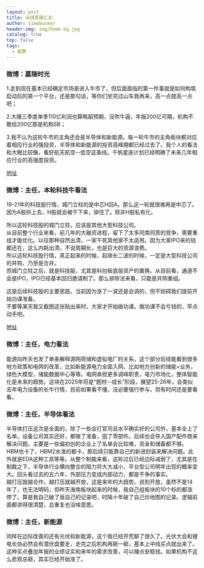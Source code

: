 ```yaml
---
layout: post
title: 长线思路汇总
author: timebusker
header-img: img/home-bg.jpg
catalog: true
top: false
tags:
  - 股票
---
```




### 微博：嘉陵时光 

1.走到现在基本已经确定市场是进入牛市了，但后面面临的第一件事就是如何构筑启动后的第一个平台，还是那句话，等你们坐完过山车我再来，高一点就高一点吧；

2.大猪三季度单季110亿利润也算略超预期，没吹牛逼，年报200亿可期，机构不敢给200亿那是机构SB；

3.我不认为这轮牛市的主角还会是半导体和新能源。每一轮牛市的主角板块都对应着相应行业的强投资，半导体和新能源的投资高峰期都已经过去了。我个人的看法和大眼比较像，看好航天航空--低空这条线。千帆星座计划已经明确了未来几年相应行业的高强度投资。

[地址](https://weibo.com/5334594944/OARlT5LyR)


### 微博：主任，本轮科技牛看法

19-21年的科技股行情，城门立柱的是中芯H回A。那么这一轮就很难再是中芯了。  
因为A股拱上去，H股就会被干下来，铆住了。除非H股私有化。  
  
所以这轮科技股的城门立柱，应该是其他大型科技公司。  
从目前整个行业来看，前几年的大融资进程，留下了太多同类同质的竞争，需要重组才能优化。以往那种自然出清，一家干死其他家不太适用。因为大家IPO来的钱都还在，这么内耗出清，不说周期长，也是巨大的资源浪费。  
所以这轮科技股行情，真正起来的时候，起绵长二波的时候，一定是大型科技公司的并购，乃至是合并。  
而城门立柱之后，就是科技股，尤其是科创板底层资产的置换。从目前看，通道不会是IPO，IPO已经基本回归邀请制了。那么排除法来看，只能是并购重组。  
  
这是后续科技股的主要思路。当前因为涨了一波还是会调的，但不妨碍我们提前开始功课准备。  
不要等某天我又截图这张贴出来时，大家才开始做功课。做功课不会亏钱的，早点动手吧。

[地址](https://weibo.com/2014433131/OBkAcCrC5)


### 微博：主任，电力看法

能源向昨天也发了单条解释源网荷储和虚拟电厂的关系，这个部分后续能看到很多地方政策和电网的改革，比如新能源电力全面入网，比如地方创新的储能+业务，绿色大模型，储能数据中心等等。电网承担更多调峰职责，电力市场化，整体智能化是未来的趋势。这块在2025年将是“题材--成长”阶段，展望25-26年，会类似去年电力设备的长牛行情，目前如果看不懂，没必要强行参与，但有时间还是要看看。


### 微博：主任，半导体看法

半导体打压这次是全面的，除了一些会打官司且水平确实好的公司外，基本全上了名单。设备公司其实还好，都做了准备，囤了零部件。后续也会导入国产配件商来解决问题。主要是一些偏初创的企业上了名单会比较难，资金和储备都不够。HBM也卡了，HBM2水准的都卡，那后续只能靠自己的新进封装来解决问题。此外就是EDA这种工具等等。从整个制裁来看，这轮过后已经边际减弱了，尤其是在制裁之下，半导体行业横向整合的阻力将大大减小，平台型公司明年出现的概率变大。回头看过去的五六年，外部压力变成内部动力，都是不争的事实。  
越打压就越合作，越打压就越开放，这是来年的大趋势。说到开放，虽然不是14年了，也无法明码，但昨天海南板块起来的时候，我自己组板块的10个标的都涨停了。算是我自己破了我自己的记录吧，时隔十年破了自己炒地图的记录。逻辑前面都讲得很清楚，总重复也没啥意思。



### 微博：主任，新能源

同样在边际改善的还有光伏和新能源，这个我已经开荒聊了很久了。光伏大会和锂电长协必然会有潜伏盘要走，走完之后机构再砸一砸，基本上中线买点就出来了。这种买点叠加年报的业绩证实和来年的需求改善，可以赚点安稳钱。如果机构不这么悲观总砸，其实已经开始涨了。